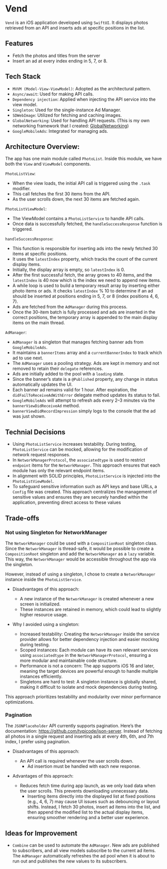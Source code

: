 # Vend

`Vend` is an iOS application developed using `SwiftUI`. It displays photos retrieved from an API and inserts ads at specific positions in the list.

## Features

- Fetch the photos and titles from the server
- Insert an ad at every index ending in 5, 7, or 8.

## Tech Stack

- `MVVM (Model-View-ViewModel)`: Adopted as the architectural pattern.
-	`Async/await`: Used for making API calls.
-	`Dependency injection`: Applied when injecting the API service into the view model.
-	`Singleton`: Used for the single-instance Ad Manager.
-	`SDWebImage`: Utilized for fetching and caching images.
-	`GlobalNetworking`: Used for handling API requests. (This is my own networking framework that I created: [GlobalNetworking](https://github.com/cankurtur/GlobalNetworking))
-	`GoogleMobileAds`: Integrated for managing ads.
  
## Architecture Overview:

The app has one main module called `PhotoList`. Inside this module, we have both the `View` and `ViewModel` components.

`PhotoListView`:
- When the view loads, the initial API call is triggered using the `.task` modifier.
- This call fetches the first 30 items from the API.
- As the user scrolls down, the next 30 items are fetched again.
  
`PhotoListViewModel`:
- The ViewModel contains a `PhotoListService` to handle API calls.
-	Once data is successfully fetched, the `handleSuccessResponse` function is triggered.

`handleSuccessResponse`:
-	This function is responsible for inserting ads into the newly fetched 30 items at specific positions.
-	It uses the `latestIndex` property, which tracks the count of the current display items.
-	Initially, the display array is empty, so `latestIndex` is 0.
-	After the first successful fetch, the array grows to 40 items, and the `latestIndex` is 40 now which is the index we need to append new items.
-	A while loop is used to build a temporary result array by inserting either photo items or ads. It checks `latestIndex` % 10 to determine if an ad should be inserted at positions ending in 5, 7, or 8 (index positions 4, 6, 7).
-	Ads are fetched from the `AdManager` during this process.
-	Once the 30-item batch is fully processed and ads are inserted in the correct positions, the temporary array is appended to the main display items on the main thread.

`AdManager`:
- `AdManager` is a singleton that manages fetching banner ads from `GoogleMobileAds`.
-	It maintains a `bannerItems` array and a `currentBannerIndex` to track which ad to use next.
- The `AdManager` uses a pooling strategy. Ads are kept in memory and not removed to retain their `delegate` references.
-	Ads are initially added to the pool with a `loading` state.
-	Since the banner’s state is a `@Published` property, any change in status automatically updates the UI.
-	Each banner ad remains valid for 1 hour. After expiration, the `didFailToReceiveAdWithError` delegate method updates its status to fail.
-	`GoogleMobileAds` will attempt to refresh ads every 2–3 minutes via the `bannerViewDidReceiveAd` method.
- `bannerViewDidRecordImpression` simply logs to the console that the ad was just shown.

## Technial Decisions

- Using `PhotoListService` increases testability. During testing, `PhotoListService` can be mocked, allowing for the modification of network request responses.
-	In `NetworkManagerProtocol`, the `associatedtype` is used to restrict `endpoint` items for the `NetworkManager`. This approach ensures that each module has only the relevant endpoint items.
-	In alignment with SOLID principles, `PhotoListService` is injected into the `PhotoListViewModel`.
-	To safeguard sensitive information such as API keys and base URLs, a `Config` file was created. This approach centralizes the management of sensitive values and ensures they are securely handled within the application, preventing direct access to these values

## Trade-offs
### Not using Singleton for NetworkManager
The `NetworkManager` could be used with a `CompositionRoot` singleton class. Since the `NetworkManager` is thread-safe, it would be possible to create a `CompositionRoot` singleton and add the `NetworkManager` as a `lazy` variable. This way, the `NetworkManager` would be accessible throughout the app via the singleton.

However, instead of using a singleton, I chose to create a `NetworkManager` instance inside the `PhotoListService`.

- Disadvantages of this approach:
  - A new instance of the `NetworkManager` is created whenever a new screen is initialized.
  - These instances are retained in memory, which could lead to slightly higher resource usage.

- Why I avoided using a singleton:
  - Increased testability: Creating the `NetworkManager` inside the service provider allows for better dependency injection and easier mocking during testing.
  - Scoped instances: Each module can have its own relevant services using `associatedtype` in the `NetworkManagerProtocol`, ensuring a more modular and maintainable code structure.
  - Performance is not a concern: The app supports iOS 16 and later, meaning the target devices are powerful enough to handle multiple instances efficiently.
  - Singletons are hard to test: A singleton instance is globally shared, making it difficult to isolate and mock dependencies during testing.

This approach prioritizes testability and modularity over minor performance optimizations. 

### Pagination
The `JSONPlaceholder` API currently supports pagination. Here’s the documentation: https://github.com/typicode/json-server.
Instead of fetching all photos in a single request and inserting ads at every 4th, 6th, and 7th index, I prefer using pagination.

- Disadvantages of this approach:
  - An API call is required whenever the user scrolls down.
	-	Ad insertion must be handled with each new response.

- Advantages of this approach:
  - Reduces fetch time during app launch, as we only load data when the user scrolls. This prevents downloading unnecessary data.
	-	Inserting items directly into the displayed list at fixed positions (e.g., 4, 6, 7) may cause UI issues such as debouncing or layout shifts. Instead, I fetch 30 photos, insert ad items into the list, and then append the modified list to the actual display items, ensuring smoother rendering and a better user experience.
  
## Ideas for Improvement
- `Combine` can be used to automate the `AdManager`. New ads are published to subscribers, and all view models subscribe to the current ad items. The `AdManager` automatically refreshes the ad pool when it is about to run out and publishes the new values to its subscribers.











